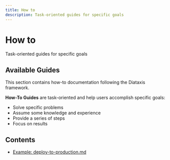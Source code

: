 ```yaml
---
title: How to
description: Task-oriented guides for specific goals
---
```


# How to

Task-oriented guides for specific goals

## Available Guides

This section contains how-to documentation following the Diataxis framework.

**How-To Guides** are task-oriented and help users accomplish specific goals:

- Solve specific problems
- Assume some knowledge and experience
- Provide a series of steps
- Focus on results

## Contents

- [Example: deploy-to-production.md](./deploy-to-production.md)

